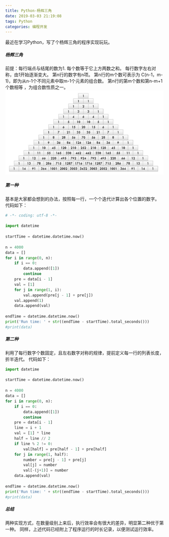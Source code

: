 ```yaml
---
title: Python-杨辉三角
date: 2019-03-03 21:19:08
tags: Python
categories: 编程开发
---
```


最近在学习Python，写了个杨辉三角的程序实现玩玩。

##### 杨辉三角 #####
前提：每行端点与结尾的数为1.
每个数等于它上方两数之和。
每行数字左右对称，由1开始逐渐变大。
第n行的数字有n项。
第n行的m个数可表示为 C(n-1，m-1)，即为从n-1个不同元素中取m-1个元素的组合数。
第n行的第m个数和第n-m+1个数相等 ，为组合数性质之一。
![](/images/yanghui.jpg)

##### 第一种 #####
基本是大家都会想到的办法，按照每一行，一个个迭代计算出各个位置的数字。
代码如下：
<!--more-->
```Python
# -*- coding: utf-8 -*-

import datetime

startTime = datetime.datetime.now()

n = 4000
data = []
for i in range(0, n):
    if i == 0:
        data.append([1])
        continue
    pre = data[i - 1]
    val = [1]
    for j in range(1, i):
        val.append(pre[j - 1] + pre[j])
    val.append(1)
    data.append(val)

endTime = datetime.datetime.now()
print('Run time: ' + str((endTime - startTime).total_seconds()))
#print(data)
```

##### 第二种 #####
利用了每行数字个数固定，且左右数字对称的规律，提前定义每一行的列表长度，折半迭代。
代码如下：
```Python
import datetime

startTime = datetime.datetime.now()

n = 4000
data = []
for i in range(0, n):
    if i == 0:
        data.append([1])
        continue
    pre = data[i - 1]
    line = i + 1
    val = [1] * line
    half = line // 2
    if line % 2 != 0:
        val[half] = pre[half - 1] + pre[half]
    for j in range(1, half):
        number = pre[j - 1] + pre[j]
        val[j] = number
        val[-(j+1)] = number
    data.append(val)

endTime = datetime.datetime.now()
print('Run time: ' + str((endTime - startTime).total_seconds()))
#print(data)
```

##### 总结  #####
两种实现方式，在数量级别上来后，执行效率会有很大的差异，明显第二种优于第一种。
同样，上述代码已经附上了程序运行的时长记录，以便测试运行效率。
